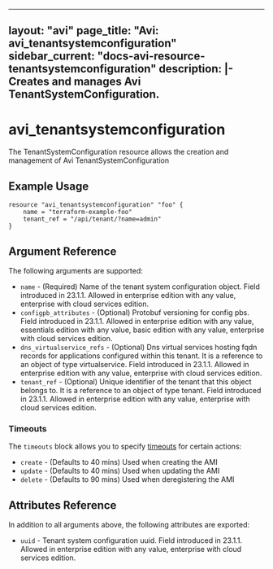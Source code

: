 <!--
    Copyright 2021 VMware, Inc.
    SPDX-License-Identifier: Mozilla Public License 2.0
-->
---
layout: "avi"
page_title: "Avi: avi_tenantsystemconfiguration"
sidebar_current: "docs-avi-resource-tenantsystemconfiguration"
description: |-
  Creates and manages Avi TenantSystemConfiguration.
---

# avi_tenantsystemconfiguration

The TenantSystemConfiguration resource allows the creation and management of Avi TenantSystemConfiguration

## Example Usage

```hcl
resource "avi_tenantsystemconfiguration" "foo" {
    name = "terraform-example-foo"
    tenant_ref = "/api/tenant/?name=admin"
}
```

## Argument Reference

The following arguments are supported:

* `name` - (Required) Name of the tenant system configuration object. Field introduced in 23.1.1. Allowed in enterprise edition with any value, enterprise with cloud services edition.
* `configpb_attributes` - (Optional) Protobuf versioning for config pbs. Field introduced in 23.1.1. Allowed in enterprise edition with any value, essentials edition with any value, basic edition with any value, enterprise with cloud services edition.
* `dns_virtualservice_refs` - (Optional) Dns virtual services hosting fqdn records for applications configured within this tenant. It is a reference to an object of type virtualservice. Field introduced in 23.1.1. Allowed in enterprise edition with any value, enterprise with cloud services edition.
* `tenant_ref` - (Optional) Unique identifier of the tenant that this object belongs to. It is a reference to an object of type tenant. Field introduced in 23.1.1. Allowed in enterprise edition with any value, enterprise with cloud services edition.


### Timeouts

The `timeouts` block allows you to specify [timeouts](https://www.terraform.io/docs/configuration/resources.html#timeouts) for certain actions:

* `create` - (Defaults to 40 mins) Used when creating the AMI
* `update` - (Defaults to 40 mins) Used when updating the AMI
* `delete` - (Defaults to 90 mins) Used when deregistering the AMI

## Attributes Reference

In addition to all arguments above, the following attributes are exported:

* `uuid` -  Tenant system configuration uuid. Field introduced in 23.1.1. Allowed in enterprise edition with any value, enterprise with cloud services edition.

